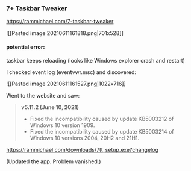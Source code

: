 
### 7+ Taskbar Tweaker
https://rammichael.com/7-taskbar-tweaker

![[Pasted image 20210611161818.png|701x528]]

#### potential error:

taskbar keeps reloading (looks like Windows explorer crash and restart)

I checked event log (eventvwr.msc) and discovered:

![[Pasted image 20210611161527.png|1022x716]]

Went to the website and saw:

> **v5.11.2 (June 10, 2021)**
> 
> -   Fixed the incompatibility caused by update KB5003212 of Windows 10 version 1909.
> -   Fixed the incompatibility caused by update KB5003214 of Windows 10 versions 2004, 20H2 and 21H1.

https://rammichael.com/downloads/7tt_setup.exe?changelog

(Updated the app. Problem vanished.)